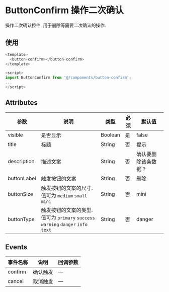 # ButtonConfirm 操作二次确认

操作二次确认控件, 用于删除等需要二次确认的操作.


## 使用
```js
<template>
  <button-confirm></button-confirm>
</template>

<script>
import ButtonConfirm from '@/components/button-confirm';
...
</script>
```

## Attributes
| 参数 | 说明 | 类型 | 必须 | 默认值|
| ------ | ------ | ------ | ------ | ------ |
| visible | 是否显示 | Boolean | 是 | false |
| title | 标题 | String | 否 | 提示 |
| description | 描述文案 | String | 否 | 确认要删除该条数据 ? |
| buttonLabel | 触发按钮的文案 | String | 否 | 删除 |
| buttonSize | 触发按钮的文案的尺寸. 值可为 `medium` `small` `mini` | String | 否 | mini |
| buttonType | 触发按钮的文案的类型. 值可为 `primary` `success` `warning` `danger` `info` `text` | String | 否 | danger |


## Events
| 事件名称 | 说明 | 回调参数 |
| ------ | ------ | ------ |
| confirm | 确认触发 | — |
| cancel | 取消触发 | — |